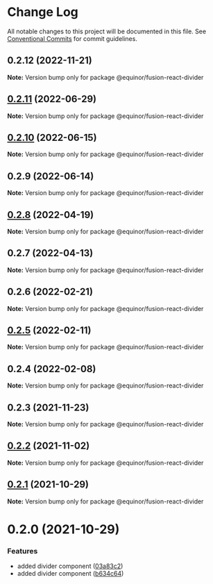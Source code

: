 # Change Log

All notable changes to this project will be documented in this file.
See [Conventional Commits](https://conventionalcommits.org) for commit guidelines.

## 0.2.12 (2022-11-21)

**Note:** Version bump only for package @equinor/fusion-react-divider





## [0.2.11](https://github.com/equinor/fusion-react-components/compare/@equinor/fusion-react-divider@0.2.10...@equinor/fusion-react-divider@0.2.11) (2022-06-29)

**Note:** Version bump only for package @equinor/fusion-react-divider





## [0.2.10](https://github.com/equinor/fusion-react-components/compare/@equinor/fusion-react-divider@0.2.9...@equinor/fusion-react-divider@0.2.10) (2022-06-15)

**Note:** Version bump only for package @equinor/fusion-react-divider





## 0.2.9 (2022-06-14)

**Note:** Version bump only for package @equinor/fusion-react-divider





## [0.2.8](https://github.com/equinor/fusion-react-components/compare/@equinor/fusion-react-divider@0.2.7...@equinor/fusion-react-divider@0.2.8) (2022-04-19)

**Note:** Version bump only for package @equinor/fusion-react-divider





## 0.2.7 (2022-04-13)

**Note:** Version bump only for package @equinor/fusion-react-divider





## 0.2.6 (2022-02-21)

**Note:** Version bump only for package @equinor/fusion-react-divider





## [0.2.5](https://github.com/equinor/fusion-react-components/compare/@equinor/fusion-react-divider@0.2.4...@equinor/fusion-react-divider@0.2.5) (2022-02-11)

**Note:** Version bump only for package @equinor/fusion-react-divider





## 0.2.4 (2022-02-08)

**Note:** Version bump only for package @equinor/fusion-react-divider





## 0.2.3 (2021-11-23)

**Note:** Version bump only for package @equinor/fusion-react-divider





## [0.2.2](https://github.com/equinor/fusion-react-components/compare/@equinor/fusion-react-divider@0.2.1...@equinor/fusion-react-divider@0.2.2) (2021-11-02)

**Note:** Version bump only for package @equinor/fusion-react-divider





## [0.2.1](https://github.com/equinor/fusion-react-components/compare/@equinor/fusion-react-divider@0.2.0...@equinor/fusion-react-divider@0.2.1) (2021-10-29)

**Note:** Version bump only for package @equinor/fusion-react-divider





# 0.2.0 (2021-10-29)


### Features

* added divider component ([03a83c2](https://github.com/equinor/fusion-react-components/commit/03a83c2e783ee70998774a8f112712aa42b0118a))
* added divider component ([b634c64](https://github.com/equinor/fusion-react-components/commit/b634c64b16871de8cf17cb32bb11d51f006f6c00))
